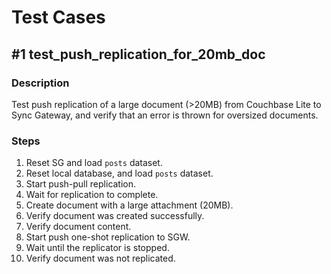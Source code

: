 # Test Cases

## #1 test_push_replication_for_20mb_doc

### Description
Test push replication of a large document (>20MB) from Couchbase Lite to Sync Gateway, and verify that an error is thrown for oversized documents.

### Steps
1. Reset SG and load `posts` dataset.
2. Reset local database, and load `posts` dataset.
3. Start push-pull replication.
4. Wait for replication to complete.
5. Create document with a large attachment (20MB).
6. Verify document was created successfully.
7. Verify document content.
8. Start push one-shot replication to SGW.
9. Wait until the replicator is stopped.
10. Verify document was not replicated.
